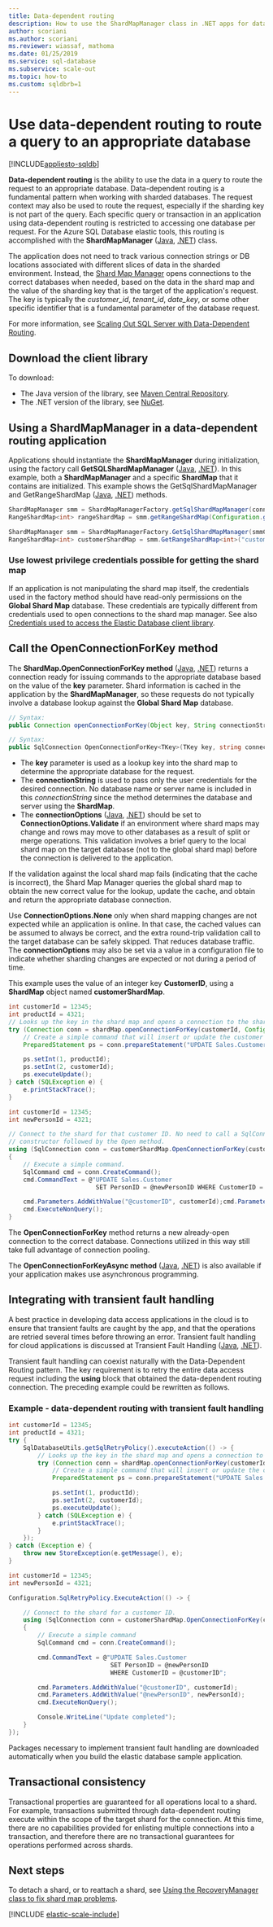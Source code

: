 ```yaml
---
title: Data-dependent routing
description: How to use the ShardMapManager class in .NET apps for data-dependent routing, a feature of sharded databases in Azure SQL Database
author: scoriani
ms.author: scoriani
ms.reviewer: wiassaf, mathoma
ms.date: 01/25/2019
ms.service: sql-database
ms.subservice: scale-out
ms.topic: how-to
ms.custom: sqldbrb=1
---
```

# Use data-dependent routing to route a query to an appropriate database
[!INCLUDE[appliesto-sqldb](../includes/appliesto-sqldb.md)]

**Data-dependent routing** is the ability to use the data in a query to route the request to an appropriate database. Data-dependent routing is a fundamental pattern when working with sharded databases. The request context may also be used to route the request, especially if the sharding key is not part of the query. Each specific query or transaction in an application using data-dependent routing is restricted to accessing one database per request. For the Azure SQL Database elastic tools, this routing is accomplished with the **ShardMapManager** ([Java](/java/api/com.microsoft.azure.elasticdb.shard.mapmanager.shardmapmanager), [.NET](/dotnet/api/microsoft.azure.sqldatabase.elasticscale.shardmanagement.shardmapmanager)) class.

The application does not need to track various connection strings or DB locations associated with different slices of data in the sharded environment. Instead, the [Shard Map Manager](elastic-scale-shard-map-management.md) opens connections to the correct databases when needed, based on the data in the shard map and the value of the sharding key that is the target of the application's request. The key is typically the *customer_id*, *tenant_id*, *date_key*, or some other specific identifier that is a fundamental parameter of the database request.

For more information, see [Scaling Out SQL Server with Data-Dependent Routing](/previous-versions/sql/sql-server-2005/administrator/cc966448(v=technet.10)).

## Download the client library

To download:

* The Java version of the library, see [Maven Central Repository](https://search.maven.org/#search%7Cga%7C1%7Celastic-db-tools).
* The .NET version of the library, see [NuGet](https://www.nuget.org/packages/Microsoft.Azure.SqlDatabase.ElasticScale.Client/).

## Using a ShardMapManager in a data-dependent routing application

Applications should instantiate the **ShardMapManager** during initialization, using the factory call **GetSQLShardMapManager** ([Java](/java/api/com.microsoft.azure.elasticdb.shard.mapmanager.shardmapmanagerfactory.getsqlshardmapmanager), [.NET](/dotnet/api/microsoft.azure.sqldatabase.elasticscale.shardmanagement.shardmapmanagerfactory.getsqlshardmapmanager)). In this example, both a **ShardMapManager** and a specific **ShardMap** that it contains are initialized. This example shows the GetSqlShardMapManager and GetRangeShardMap ([Java](/java/api/com.microsoft.azure.elasticdb.shard.mapmanager.shardmapmanager.getrangeshardmap), [.NET](/previous-versions/azure/dn824173(v=azure.100))) methods.

```Java
ShardMapManager smm = ShardMapManagerFactory.getSqlShardMapManager(connectionString, ShardMapManagerLoadPolicy.Lazy);
RangeShardMap<int> rangeShardMap = smm.getRangeShardMap(Configuration.getRangeShardMapName(), ShardKeyType.Int32);
```

```csharp
ShardMapManager smm = ShardMapManagerFactory.GetSqlShardMapManager(smmConnectionString, ShardMapManagerLoadPolicy.Lazy);
RangeShardMap<int> customerShardMap = smm.GetRangeShardMap<int>("customerMap"); 
```

### Use lowest privilege credentials possible for getting the shard map

If an application is not manipulating the shard map itself, the credentials used in the factory method should have read-only permissions on the **Global Shard Map** database. These credentials are typically different from credentials used to open connections to the shard map manager. See also [Credentials used to access the Elastic Database client library](elastic-scale-manage-credentials.md).

## Call the OpenConnectionForKey method

The **ShardMap.OpenConnectionForKey method** ([Java](/java/api/com.microsoft.azure.elasticdb.shard.mapper.listshardmapper.openconnectionforkey), [.NET](/dotnet/api/microsoft.azure.sqldatabase.elasticscale.shardmanagement.shardmap.openconnectionforkey)) returns a connection ready for issuing commands to the appropriate database based on the value of the **key** parameter. Shard information is cached in the application by the **ShardMapManager**, so these requests do not typically involve a database lookup against the **Global Shard Map** database.

```Java
// Syntax:
public Connection openConnectionForKey(Object key, String connectionString, ConnectionOptions options)
```

```csharp
// Syntax:
public SqlConnection OpenConnectionForKey<TKey>(TKey key, string connectionString, ConnectionOptions options)
```

* The **key** parameter is used as a lookup key into the shard map to determine the appropriate database for the request.
* The **connectionString** is used to pass only the user credentials for the desired connection. No database name or server name is included in this *connectionString* since the method determines the database and server using the **ShardMap**.
* The **connectionOptions** ([Java](/java/api/com.microsoft.azure.elasticdb.shard.mapper.connectionoptions), [.NET](/dotnet/api/microsoft.azure.sqldatabase.elasticscale.shardmanagement.connectionoptions)) should be set to **ConnectionOptions.Validate** if an environment where shard maps may change and rows may move to other databases as a result of split or merge operations. This validation involves a brief query to the local shard map on the target database (not to the global shard map) before the connection is delivered to the application.

If the validation against the local shard map fails (indicating that the cache is incorrect), the Shard Map Manager queries the global shard map to obtain the new correct value for the lookup, update the cache, and obtain and return the appropriate database connection.

Use **ConnectionOptions.None** only when shard mapping changes are not expected while an application is online. In that case, the cached values can be assumed to always be correct, and the extra round-trip validation call to the target database can be safely skipped. That reduces database traffic. The **connectionOptions** may also be set via a value in a configuration file to indicate whether sharding changes are expected or not during a period of time.  

This example uses the value of an integer key **CustomerID**, using a **ShardMap** object named **customerShardMap**.  

```Java
int customerId = 12345;
int productId = 4321;
// Looks up the key in the shard map and opens a connection to the shard
try (Connection conn = shardMap.openConnectionForKey(customerId, Configuration.getCredentialsConnectionString())) {
    // Create a simple command that will insert or update the customer information
    PreparedStatement ps = conn.prepareStatement("UPDATE Sales.Customer SET PersonID = ? WHERE CustomerID = ?");

    ps.setInt(1, productId);
    ps.setInt(2, customerId);
    ps.executeUpdate();
} catch (SQLException e) {
    e.printStackTrace();
}
```

```csharp
int customerId = 12345;
int newPersonId = 4321;

// Connect to the shard for that customer ID. No need to call a SqlConnection
// constructor followed by the Open method.
using (SqlConnection conn = customerShardMap.OpenConnectionForKey(customerId, Configuration.GetCredentialsConnectionString(), ConnectionOptions.Validate))
{
    // Execute a simple command.
    SqlCommand cmd = conn.CreateCommand();
    cmd.CommandText = @"UPDATE Sales.Customer
                        SET PersonID = @newPersonID WHERE CustomerID = @customerID";

    cmd.Parameters.AddWithValue("@customerID", customerId);cmd.Parameters.AddWithValue("@newPersonID", newPersonId);
    cmd.ExecuteNonQuery();
}  
```

The **OpenConnectionForKey** method returns a new already-open connection to the correct database. Connections utilized in this way still take full advantage of connection pooling.

The **OpenConnectionForKeyAsync method** ([Java](/java/api/com.microsoft.azure.elasticdb.shard.mapper.listshardmapper.openconnectionforkeyasync), [.NET](/dotnet/api/microsoft.azure.sqldatabase.elasticscale.shardmanagement.shardmap.openconnectionforkeyasync)) is also available if your application makes use asynchronous programming.

## Integrating with transient fault handling

A best practice in developing data access applications in the cloud is to ensure that transient faults are caught by the app, and that the operations are retried several times before throwing an error. Transient fault handling for cloud applications is discussed at Transient Fault Handling ([Java](/java/api/com.microsoft.azure.elasticdb.core.commons.transientfaulthandling), [.NET](/previous-versions/msp-n-p/dn440719(v=pandp.60))).

Transient fault handling can coexist naturally with the Data-Dependent Routing pattern. The key requirement is to retry the entire data access request including the **using** block that obtained the data-dependent routing connection. The preceding example could be rewritten as follows.

### Example - data-dependent routing with transient fault handling

```Java
int customerId = 12345;
int productId = 4321;
try {
    SqlDatabaseUtils.getSqlRetryPolicy().executeAction(() -> {
        // Looks up the key in the shard map and opens a connection to the shard
        try (Connection conn = shardMap.openConnectionForKey(customerId, Configuration.getCredentialsConnectionString())) {
            // Create a simple command that will insert or update the customer information
            PreparedStatement ps = conn.prepareStatement("UPDATE Sales.Customer SET PersonID = ? WHERE CustomerID = ?");

            ps.setInt(1, productId);
            ps.setInt(2, customerId);
            ps.executeUpdate();
        } catch (SQLException e) {
            e.printStackTrace();
        }
    });
} catch (Exception e) {
    throw new StoreException(e.getMessage(), e);
}
```

```csharp
int customerId = 12345;
int newPersonId = 4321;

Configuration.SqlRetryPolicy.ExecuteAction(() -> {

    // Connect to the shard for a customer ID.
    using (SqlConnection conn = customerShardMap.OpenConnectionForKey(customerId, Configuration.GetCredentialsConnectionString(), ConnectionOptions.Validate))
    {
        // Execute a simple command
        SqlCommand cmd = conn.CreateCommand();

        cmd.CommandText = @"UPDATE Sales.Customer
                            SET PersonID = @newPersonID
                            WHERE CustomerID = @customerID";

        cmd.Parameters.AddWithValue("@customerID", customerId);
        cmd.Parameters.AddWithValue("@newPersonID", newPersonId);
        cmd.ExecuteNonQuery();

        Console.WriteLine("Update completed");
    }
});
```

Packages necessary to implement transient fault handling are downloaded automatically when you build the elastic database sample application.

## Transactional consistency

Transactional properties are guaranteed for all operations local to a shard. For example, transactions submitted through data-dependent routing execute within the scope of the target shard for the connection. At this time, there are no capabilities provided for enlisting multiple connections into a transaction, and therefore there are no transactional guarantees for operations performed across shards.

## Next steps

To detach a shard, or to reattach a shard, see [Using the RecoveryManager class to fix shard map problems](elastic-database-recovery-manager.md).

[!INCLUDE [elastic-scale-include](../includes/elastic-scale-include.md)]

